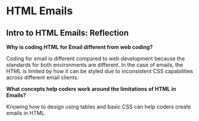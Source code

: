 # HTML Emails

## Intro to HTML Emails: Reflection

**Why is coding HTML for Email different from web coding?**

Coding for email is different compared to web development because the standards for both environments are different. In the case of emails, the HTML is limited by how it can be styled due to inconsistent CSS capabilities across different email clients.

**What concepts help coders work around the limitations of HTML in Emails?**

Knowing how to design using tables and basic CSS can help coders create emails in HTML.
